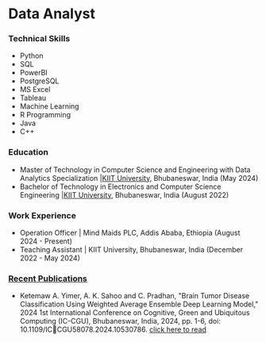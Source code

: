 # Data Analyst
### Technical Skills
  - Python
  - SQL
  - PowerBI
  - PostgreSQL
  - MS Excel
  - Tableau
  - Machine Learning
  - R Programming
  - Java
  - C++
  
  

### Education
- Master of Technology in Computer Science and Engineering with Data Analytics Specialization |[KIIT University](https://kiit.ac.in/), Bhubaneswar, India (May 2024)
- Bachelor of Technology in Electronics and Computer Science Engineering  |[KIIT University](https://kiit.ac.in/), Bhubaneswar, India (August 2022)

### Work Experience
- Operation Officer | Mind Maids PLC, Addis Ababa, Ethiopia (August 2024 - Present)
- Teaching Assistant | KIIT University, Bhubaneswar, India (December 2022 - May 2024) 

### [Recent Publications](https://scholar.google.com/citations?user=80_wM_IAAAAJ&hl=en)
- Ketemaw A. Yimer, A. K. Sahoo and C. Pradhan, "Brain Tumor Disease Classification Using Weighted Average Ensemble Deep Learning Model," 2024 1st International Conference on Cognitive, Green and Ubiquitous Computing (IC-CGU), Bhubaneswar, India, 2024, pp. 1-6, doi: 10.1109/ICCGU58078.2024.10530786. [click here to read](https://ieeexplore.ieee.org/abstract/document/10530786)
